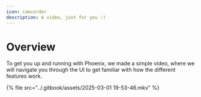 ```yaml
---
icon: camcorder
description: A video, just for you :)
---
```


# Overview

To get you up and running with Phoenix, we made a simple video, where we will navigate you through the UI to get familiar with how the different features work.

{% file src="../.gitbook/assets/2025-03-01 19-53-46.mkv" %}

